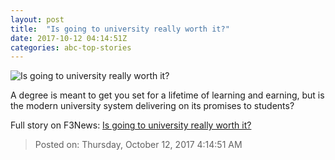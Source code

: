 ```yaml
---
layout: post
title:  "Is going to university really worth it?"
date: 2017-10-12 04:14:51Z
categories: abc-top-stories
---
```


![Is going to university really worth it?](http://www.abc.net.au/news/image/9039930-1x1-700x700.jpg)

A degree is meant to get you set for a lifetime of learning and earning, but is the modern university system delivering on its promises to students?


Full story on F3News: [Is going to university really worth it?](http://www.f3nws.com/n/HK2bvE)

> Posted on: Thursday, October 12, 2017 4:14:51 AM
